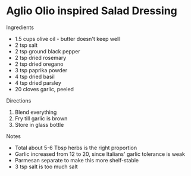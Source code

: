 # Aglio Olio inspired Salad Dressing

Ingredients

* 1.5 cups olive oil - butter doesn't keep well
* 2 tsp salt
* 2 tsp ground black pepper
* 2 tsp dried rosemary
* 2 tsp dried oregano
* 3 tsp paprika powder
* 4 tsp dried basil
* 4 tsp dried parsley
* 20 cloves garlic, peeled

Directions

1. Blend everything
2. Fry till garlic is brown
3. Store in glass bottle

Notes

* Total about 5-6 Tbsp herbs is the right proportion
* Garlic increased from 12 to 20, since Italians' garlic tolerance is weak
* Parmesan separate to make this more shelf-stable
* 3 tsp salt is too much salt
